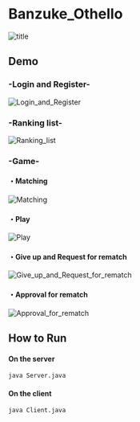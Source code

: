 # Banzuke_Othello

![title](https://user-images.githubusercontent.com/44014471/119253300-7fc11100-bbeb-11eb-8176-279184d2590c.jpg)


## Demo

### -Login and Register-

![Login_and_Register](https://user-images.githubusercontent.com/44014471/119256938-0e3e8e00-bbfe-11eb-87ab-88720241e4bc.gif)

### -Ranking list-

![Ranking_list](https://user-images.githubusercontent.com/44014471/119256939-10085180-bbfe-11eb-814b-d0d70398f9cc.gif)

### -Game-

#### ・Matching

![Matching](https://user-images.githubusercontent.com/44014471/119256940-126aab80-bbfe-11eb-851b-51e65afd3e13.gif)

#### ・Play

![Play](https://user-images.githubusercontent.com/44014471/119256945-172f5f80-bbfe-11eb-8d5c-0ed09438480c.gif)

#### ・Give up and Request for rematch

![Give_up_and_Request_for_rematch](https://user-images.githubusercontent.com/44014471/119256949-18f92300-bbfe-11eb-8815-e3d21d9fa3b3.gif)

#### ・Approval for rematch

![Approval_for_rematch](https://user-images.githubusercontent.com/44014471/119256952-1ac2e680-bbfe-11eb-9aad-ce41ab13adbc.gif)

## How to Run

#### On the server

```
java Server.java
```

#### On the client

```
java Client.java
```
